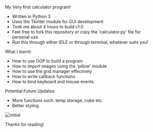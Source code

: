 My Very first calculator program! 

- Written in Python 3
- Uses the Tkinter module for GUI development 
- Took me about 4 hours to build v1.0
- Feel free to fork this repository or copy the 'calculator.py' file for personal use. 
- Run this through either IDLE or through terminal, whatever suits you! 

What I learnt: 
- How to use OOP to build a program
- How to import images using the 'pillow' module
- How to use the grid manager effectively 
- How to write callback functions
- How to bind keyboard and mouse events

Potential Future Updates: 
- More functions such: temp storage, cube etc. 
- Better styling 

![initial](https://cloud.githubusercontent.com/assets/22529514/21455924/0d214050-c91c-11e6-91c3-b955d3a3022f.jpg)


Thanks for reading! 
